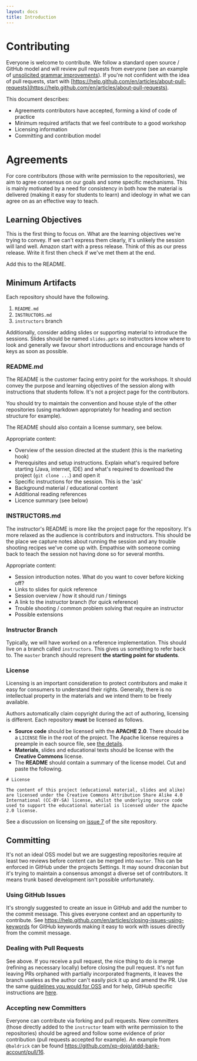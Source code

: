 ```yaml
---
layout: docs
title: Introduction
---
```

# Contributing

Everyone is welcome to contribute. We follow a standard open source / GitHub model and will review pull requests from everyone (see an example of [unsolicited grammar improvements](https://github.com/xp-dojo/atdd-bank-account/pull/16)). If you're not confident with the idea of pull requests, start with [https://help.github.com/en/articles/about-pull-requests](https://help.github.com/en/articles/about-pull-requests). 

This document describes:

* Agreements contributors have accepted, forming a kind of code of practice
* Minimum required artifacts that we feel contribute to a good workshop
* Licensing information
* Committing and contribution model


# Agreements

For core contributors (those with write permission to the repositories), we aim to agree consensus on our goals and some specific mechanisms. This is mainly motivated by a need for consistency in both how the material is delivered (making it easy for students to learn) and ideology in what we can agree on as an effective way to teach.


## Learning Objectives

This is the first thing to focus on. What are the learning objectives we're trying to convey. If we can't express them clearly, it's unlikely the session will land well. Amazon start with a press release. Think of this as our press release. Write it first then check if we've met them at the end.

Add this to the README.


## Minimum Artifacts

Each repository should have the following.

1. `README.md`
1. `INSTRUCTORS.md`
1. `instructors` branch

Additionally, consider adding slides or supporting material to introduce the sessions. Slides should be named `slides.pptx` so instructors know where to look and generally we favour short introductions and encourage hands of keys as soon as possible.


### README.md

The README is the customer facing entry point for the workshops. It should convey the purpose and learning objectives of the session along with instructions that students follow. It's not a project page for the contributors. 

You should try to maintain the convention and house style of the other repositories (using markdown appropriately for heading and section structure for example).

The README should also contain a license summary, see below.

Appropriate content:

* Overview of the session directed at the student (this is the marketing hook)
* Prerequisites and setup instructions. Explain what's required before starting (Java, internet, IDE) and what's required to download the project (`git clone ...`) and open it
* Specific instructions for the session. This is the 'ask'
* Background material / educational content
* Additional reading references
* Licence summary (see below)


### INSTRUCTORS.md

The instructor's README is more like the project page for the repository. It's more relaxed as the audience is contributors and instructors. This should be the place we capture notes about running the session and any trouble shooting recipes we've come up with. Empathise with someone coming back to teach the session not having done so for several months. 

Appropriate content:

* Session introduction notes. What do you want to cover before kicking off?
* Links to slides for quick reference
* Session overview / how it should run / timings
* A link to the instructor branch (for quick reference)
* Trouble shooting / common problem solving that require an instructor
* Possible extensions


### Instructor Branch

Typically, we will have worked on a reference implementation. This should live on a branch called `instructors`. This gives us something to refer back to. The `master` branch should represent **the starting point for students**.


### License

Licensing is an important consideration to protect contributors and make it easy for consumers to understand their rights. Generally, there is no intellectual property in the materials and we intend them to be freely available.

Authors automatically claim copyright during the act of authoring, licensing is different. Each repository **must** be licensed as follows. 

* **Source code** should be licensed with the **APACHE 2.0**. There should be a `LICENSE` file in the root of the project. The Apache license requires a preample in each source file, see [the details](https://www.apache.org/licenses/LICENSE-2.0#apply). 
* **Materials**, slides and educational texts should be license with the **Creative Commons** license.
* The **README** should contain a summary of the license model. Cut and paste the following.

```
# License

The content of this project (educational material, slides and alike) are licensed under the Creative Commons Attribution Share Alike 4.0 International (CC-BY-SA) license, whilst the underlying source code used to support the educational material is licensed under the Apache 2.0 license.
```

See a discussion on licensing on [issue 7](https://github.com/xp-dojo/atdd-bank-account/issues/7) of the site repository.


## Committing

It's not an ideal OSS model but we are suggesting repositories require at least two reviews before content can be merged into `master`. This can be enforced in GitHub under the projects Settings. It may sound draconian but it's trying to maintain a consensus amongst a diverse set of contributors. It means trunk based development isn't possible unfortunately.


### Using GitHub Issues

It's strongly suggested to create an issue in GitHub and add the number to the commit message. This gives everyone context and an oppertunity to contribute. See https://help.github.com/en/articles/closing-issues-using-keywords for GitHub keywords making it easy to work with issues directly from the commit message.


### Dealing with Pull Requests

See above. If you receive a pull request, the nice thing to do is merge (refining as necessary locally) before closing the pull request. It's not fun leaving PRs orphaned with partially incorporated fragments, it leaves the branch useless as the author can't easily pick it up and amend the PR. Use the same [guidelines you would for OSS](https://help.github.com/en/articles/fork-a-repo) and for help, GitHub specific instructions are [here](https://help.github.com/en/articles/merging-a-pull-request).


### Accepting new Committers

Everyone can contribute via forking and pull requests. New committers (those directly added to the `instructor` team with write permission to the repositories) should be agreed and follow some evidence of prior contribution (pull requests accepted for example). An example from `@baldrick` can be found https://github.com/xp-dojo/atdd-bank-account/pull/16.
